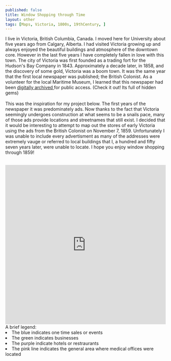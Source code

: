```yaml
---
published: false
title: Window Shopping through Time
layout: other
tags: [Maps, Victoria, 1800s, 19thCentury, ]
---
```

I live in Victoria, British Columbia, Canada. I moved here for University about five years ago from Calgary, Alberta. I had visited Victoria growing up and always enjoyed the beautiful buildings and atmosphere of the downtown core. However in the last five years I have completely fallen in love with this town. The city of Victoria was first founded as a trading fort for the Hudson's Bay Company in 1843. Approximately a decade later, in 1858,  and the discovery of some gold, Victoria was a boom town. It was the same year that the first local newspaper was published; the British Colonist. As a volunteer for the local Maritime Museum, I learned that this newspaper had been <a href="http://www.britishcolonist.ca/"> digitally archived </a> for public access. (Check it out! Its full of hidden gems) <br> <br> This was the inspiration for my project below. The first years of the newspaper it was predominately ads. Now thanks to the fact that Victoria seemingly undergoes construction at what seems to be a snails pace, many of those ads provide locations and streetnames that still exist. I decided that it would be interesting to attempt to map out the stores of early Victoria using the ads from the British Colonist on November 7, 1859. Unfortunately I was unable to include every advertisment as many of the addresses were extremely vauge or referred to local buildings that I, a hundred and fifty seven years later, were unable to locate. I hope you enjoy window shopping through 1859! <br>
<br> 
<iframe width='100%' height='500px' frameBorder='0' src='https://a.tiles.mapbox.com/v4/slmck.22766db3/attribution,zoompan,zoomwheel,geocoder,share.html?access_token=pk.eyJ1Ijoic2xtY2siLCJhIjoiY2l1dHh5ejhpMDI3bzJubGdqcXZibTYyOSJ9.mFguinUHqhfozm-emjSLaw'></iframe>
<br>
A brief legend: 
<li>The blue indicates one time sales or events </li>
<li>The green indicates businesses </li>
<li> The purple indicate hotels or restraurants </li>
<li> The pink line indicates the general area where medical offices were located</li>
